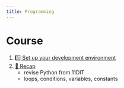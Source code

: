 ```yaml
---
title: Programming
---
```


# Course

1. [1️⃣ Set up your development environment](01.setup)
2. [🐍 Recap](02.recap)
    - revise Python from 11DIT
    - loops, conditions, variables, constants
